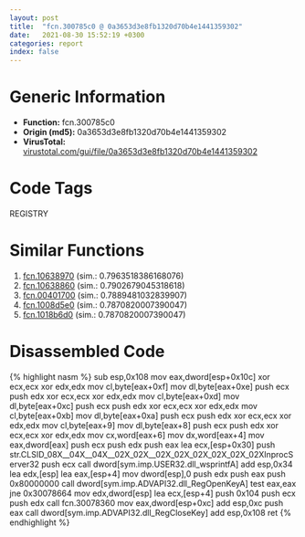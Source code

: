 ```yaml
---
layout: post
title:  "fcn.300785c0 @ 0a3653d3e8fb1320d70b4e1441359302"
date:   2021-08-30 15:52:19 +0300
categories: report
index: false
---
```


# Generic Information
- **Function:** fcn.300785c0
- **Origin (md5):** 0a3653d3e8fb1320d70b4e1441359302
- **VirusTotal:** [virustotal.com/gui/file/0a3653d3e8fb1320d70b4e1441359302][virustotal_ref]

# Code Tags
<span class="tag" id="REGISTRY">REGISTRY</span>


# Similar Functions

1. [fcn.10638970][similar_1_ref] (sim.: 0.7963518386168076)
2. [fcn.10638860][similar_2_ref] (sim.: 0.7902679045318618)
3. [fcn.00401700][similar_3_ref] (sim.: 0.7889481032839907)
4. [fcn.1008d5e0][similar_4_ref] (sim.: 0.7870820007390047)
5. [fcn.1018b6d0][similar_5_ref] (sim.: 0.7870820007390047)


# Disassembled Code

{% highlight nasm %}
sub esp,0x108
mov eax,dword[esp+0x10c]
xor ecx,ecx
xor edx,edx
mov cl,byte[eax+0xf]
mov dl,byte[eax+0xe]
push ecx
push edx
xor ecx,ecx
xor edx,edx
mov cl,byte[eax+0xd]
mov dl,byte[eax+0xc]
push ecx
push edx
xor ecx,ecx
xor edx,edx
mov cl,byte[eax+0xb]
mov dl,byte[eax+0xa]
push ecx
push edx
xor ecx,ecx
xor edx,edx
mov cl,byte[eax+9]
mov dl,byte[eax+8]
push ecx
push edx
xor ecx,ecx
xor edx,edx
mov cx,word[eax+6]
mov dx,word[eax+4]
mov eax,dword[eax]
push ecx
push edx
push eax
lea ecx,[esp+0x30]
push str.CLSID_08X__04X__04X__02X_02X__02X_02X_02X_02X_02X_02XInprocServer32
push ecx
call dword[sym.imp.USER32.dll_wsprintfA]
add esp,0x34
lea edx,[esp]
lea eax,[esp+4]
mov dword[esp],0
push edx
push eax
push 0x80000000
call dword[sym.imp.ADVAPI32.dll_RegOpenKeyA]
test eax,eax
jne 0x30078664
mov edx,dword[esp]
lea ecx,[esp+4]
push 0x104
push ecx
push edx
call fcn.30078360
mov eax,dword[esp+0xc]
add esp,0xc
push eax
call dword[sym.imp.ADVAPI32.dll_RegCloseKey]
add esp,0x108
ret 
{% endhighlight %}


[similar_1_ref]: /report/fcn.10638970@2585b133c2e70968905cce13b1fc2654
[similar_2_ref]: /report/fcn.10638860@2585b133c2e70968905cce13b1fc2654
[similar_3_ref]: /report/fcn.00401700@2eb7544c38a76e8aaeea362abfc44c72
[similar_4_ref]: /report/fcn.1008d5e0@8761fe5e7bef67f1579f600248f8f0cc
[similar_5_ref]: /report/fcn.1018b6d0@8761fe5e7bef67f1579f600248f8f0cc
[virustotal_ref]: https://www.virustotal.com/gui/file/0a3653d3e8fb1320d70b4e1441359302
